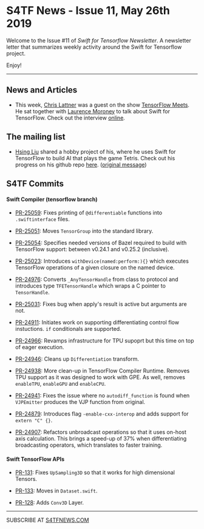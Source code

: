 S4TF News - Issue 11, May 26th 2019
===================

Welcome to the Issue #11 of *Swift for Tensorflow Newsletter*. A newsletter letter that summarizes weekly activity around the Swift for Tensorflow project.

Enjoy!

---

## News and Articles

* This week, [Chris Lattner](https://twitter.com/clattner_llvm) was a guest on the show [TensorFlow Meets](https://www.youtube.com/watch?v=z5M4otA4S3A&list=PLQY2H8rRoyvyOeER8UNF-1zXaCKGLZVog). He sat together with [Laurence Moroney](https://twitter.com/lmoroney) to talk about Swift for TensorFlow. Check out the interview [online](https://youtu.be/z5M4otA4S3A).

## The mailing list

* [Hsing Liu](https://github.com/es2mac) shared a hobby project of his, where he uses Swift for TensorFlow to build AI that plays the game Tetris. Check out his progress on his github repo [here](https://github.com/es2mac/SwiftDigger). ([original message](https://groups.google.com/a/tensorflow.org/d/msg/swift/nIVNOJ1RDYA/wcvfBTF7BgAJ))

## S4TF Commits

#### Swift Compiler (tensorflow branch)

* [PR-25059](https://github.com/apple/swift/pull/25059): Fixes printing of `@differentiable` functions into `.swiftinterface` files.

* [PR-25051](https://github.com/apple/swift/pull/25051): Moves `TensorGroup` into the standard library.

* [PR-25054](https://github.com/apple/swift/pull/25054): Specifies needed versions of Bazel required to build with TensorFlow support: between v0.24.1 and v0.25.2 (inclusive).

* [PR-25023](https://github.com/apple/swift/pull/25023): Introduces `withDevice(named:perform:){}` which executes TensorFlow operations of a given closure on the named device.

* [PR-24976](https://github.com/apple/swift/pull/24976): Converts `_AnyTensorHandle` from class to protocol and introduces type `TFETensorHandle` which wraps a C pointer to `TensorHandle`.

* [PR-25031](https://github.com/apple/swift/pull/25031): Fixes bug when apply's result is active but arguments are not.

* [PR-24911](https://github.com/apple/swift/pull/24911): Initiates work on supporting differentiating control flow instuctions. `if` conditionals are supported.

* [PR-24966](https://github.com/apple/swift/pull/24966): Revamps infrastructure for TPU supoprt but this time on top of eager execution.

* [PR-24946](https://github.com/apple/swift/pull/24946): Cleans up `Differentiation` transform.

* [PR-24938](https://github.com/apple/swift/pull/24938): More clean-up in TensorFlow Compiler Runtime. Removes TPU support as it was designed to work with GPE. As well, removes `enableTPU`, `enableGPU` and `enableCPU`.

* [PR-24941](https://github.com/apple/swift/pull/24941): Fixes the issue where no `autodiff_function` is found when `VJPEmitter` produces the VJP function from original. 

* [PR-24879](https://github.com/apple/swift/pull/24879): Introduces flag `-enable-cxx-interop` and adds support for `extern "C" {}`.

* [PR-24907](https://github.com/apple/swift/pull/24907): Refactors unbroadcast operations so that it uses on-host axis calculation. This brings a speed-up of 37% when differentiating broadcasting operators, which translates to faster training.

#### Swift TensorFlow APIs

* [PR-131](https://github.com/tensorflow/swift-apis/pull/131): Fixes `UpSampling3D` so that it works for high dimensional Tensors.

* [PR-133](https://github.com/tensorflow/swift-apis/pull/133): Moves in `Dataset.swift`. 

* [PR-128](https://github.com/tensorflow/swift-apis/pull/128): Adds `Conv3D` Layer.

---

SUBSCRIBE AT [S4TFNEWS.COM](https://www.s4tfnews.com/)
